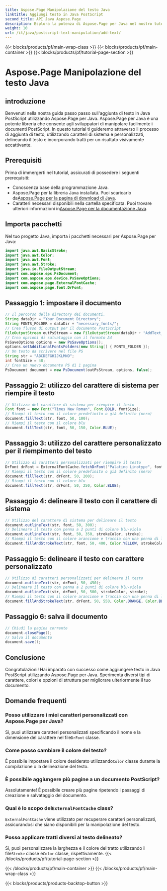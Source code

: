 ```yaml
---
title: Aspose.Page Manipolazione del testo Java
linktitle: Aggiungi testo in Java PostScript
second_title: API Java Aspose.Page
description: Esplora la potenza di Aspose.Page per Java nel nostro tutorial sull'aggiunta di testo ai documenti PostScript. Impara a utilizzare facilmente i caratteri di sistema e personalizzati.
weight: 10
url: /it/java/postscript-text-manipulation/add-text/
---
```


{{< blocks/products/pf/main-wrap-class >}}
{{< blocks/products/pf/main-container >}}
{{< blocks/products/pf/tutorial-page-section >}}

# Aspose.Page Manipolazione del testo Java

## introduzione
Benvenuti nella nostra guida passo passo sull'aggiunta di testo in Java PostScript utilizzando Aspose.Page per Java. Aspose.Page per Java è una potente libreria che consente agli sviluppatori di manipolare facilmente i documenti PostScript. In questo tutorial ti guideremo attraverso il processo di aggiunta di testo, utilizzando caratteri di sistema e personalizzati, delineando il testo e incorporando tratti per un risultato visivamente accattivante.
## Prerequisiti
Prima di immergerti nel tutorial, assicurati di possedere i seguenti prerequisiti:
- Conoscenza base della programmazione Java.
-  Aspose.Page per la libreria Java installata. Puoi scaricarlo da[Aspose.Page per la pagina di download di Java](https://releases.aspose.com/page/java/).
-  Caratteri necessari disponibili nella cartella specificata. Puoi trovare ulteriori informazioni in[Aspose.Page per la documentazione Java](https://reference.aspose.com/page/java/).
## Importa pacchetti
Nel tuo progetto Java, importa i pacchetti necessari per Aspose.Page per Java:
```java
import java.awt.BasicStroke;
import java.awt.Color;
import java.awt.Font;
import java.awt.Stroke;
import java.io.FileOutputStream;
import com.aspose.eps.PsDocument;
import com.aspose.eps.device.PsSaveOptions;
import com.aspose.page.ExternalFontCache;
import com.aspose.page.font.DrFont;
```
## Passaggio 1: impostare il documento
```java
// Il percorso della directory dei documenti.
String dataDir = "Your Document Directory";
String FONTS_FOLDER = dataDir + "necessary_fonts/";
// Crea flusso di output per il documento PostScript
FileOutputStream outPsStream = new FileOutputStream(dataDir + "AddText_outPS.ps");
// Crea opzioni di salvataggio con il formato A4
PsSaveOptions options = new PsSaveOptions();
options.setAdditionalFontsFolders(new String[] { FONTS_FOLDER });
// Un testo da scrivere nel file PS
String str = "ABCDEFGHIJKLMNO";
int fontSize = 48;
// Crea un nuovo documento PS di 1 pagina
PsDocument document = new PsDocument(outPsStream, options, false);
```
## Passaggio 2: utilizzo del carattere di sistema per riempire il testo
```java
// Utilizzo del carattere di sistema per riempire il testo
Font font = new Font("Times New Roman", Font.BOLD, fontSize);
// Riempi il testo con il colore predefinito o già definito (nero)
document.fillText(str, font, 50, 100);
// Riempi il testo con il colore blu
document.fillText(str, font, 50, 150, Color.BLUE);
```
## Passaggio 3: utilizzo del carattere personalizzato per il riempimento del testo
```java
// Utilizzo di caratteri personalizzati per riempire il testo
DrFont drFont = ExternalFontCache.fetchDrFont("Palatino Linotype", fontSize, Font.PLAIN);
// Riempi il testo con il colore predefinito o già definito (nero)
document.fillText(str, drFont, 50, 200);
// Riempi il testo con il colore blu
document.fillText(str, drFont, 50, 250, Color.BLUE);
```
## Passaggio 4: delineare il testo con il carattere di sistema
```java
// Utilizzo del carattere di sistema per delineare il testo
document.outlineText(str, font, 50, 300);
// Delineare il testo con penna a 2 punti di colore blu-viola
document.outlineText(str, font, 50, 350, strokeColor, stroke);
// Riempi il testo con il colore arancione e traccia con una penna di larghezza 2 punti di colore blu
document.fillAndStrokeText(str, font, 50, 400, Color.YELLOW, strokeColor, stroke);
```
## Passaggio 5: delineare il testo con carattere personalizzato
```java
// Utilizzo di caratteri personalizzati per delineare il testo
document.outlineText(str, drFont, 50, 450);
// Delineare il testo con penna a 2 punti di colore blu-viola
document.outlineText(str, drFont, 50, 500, strokeColor, stroke);
// Riempi il testo con il colore arancione e traccia con una penna di larghezza 2 punti di colore blu
document.fillAndStrokeText(str, drFont, 50, 550, Color.ORANGE, Color.BLUE, stroke);
```
## Passaggio 6: salva il documento
```java
// Chiudi la pagina corrente
document.closePage();
// Salva il documento
document.save();
```
## Conclusione
Congratulazioni! Hai imparato con successo come aggiungere testo in Java PostScript utilizzando Aspose.Page per Java. Sperimenta diversi tipi di carattere, colori e opzioni di struttura per migliorare ulteriormente il tuo documento.
## Domande frequenti
### Posso utilizzare i miei caratteri personalizzati con Aspose.Page per Java?
 Sì, puoi utilizzare caratteri personalizzati specificando il nome e la dimensione del carattere nel file`DrFont` classe.
### Come posso cambiare il colore del testo?
 È possibile impostare il colore desiderato utilizzando`Color` classe durante la compilazione o la delineazione del testo.
### È possibile aggiungere più pagine a un documento PostScript?
Assolutamente! È possibile creare più pagine ripetendo i passaggi di creazione e salvataggio del documento.
###  Qual è lo scopo del`ExternalFontCache` class?
`ExternalFontCache` viene utilizzato per recuperare caratteri personalizzati, assicurandosi che siano disponibili per la manipolazione del testo.
### Posso applicare tratti diversi al testo delineato?
 Sì, puoi personalizzare la larghezza e il colore del tratto utilizzando il file`Stroke` classe e`Color` classe, rispettivamente.
{{< /blocks/products/pf/tutorial-page-section >}}

{{< /blocks/products/pf/main-container >}}
{{< /blocks/products/pf/main-wrap-class >}}

{{< blocks/products/products-backtop-button >}}
